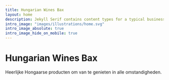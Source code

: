 ```yaml
---
title: Hungarian Wines Bax
layout: home
description: Jekyll Serif contains content types for a typical business website. The theme is fully responsive, blazing fast and artfully illustrated.
intro_image: "images/illustrations/home.svg"
intro_image_absolute: true
intro_image_hide_on_mobile: true
---
```


# Hungarian Wines Bax

Heerlijke Hongaarse producten om van te genieten in alle omstandigheden.
